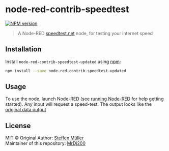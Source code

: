 # node-red-contrib-speedtest

[![NPM version][npm-image]][npm-url]

> A Node-RED [speedtest.net](https://github.com/ddsol/speedtest.net) node, for testing your internet speed

## Installation

Install `node-red-contrib-speedtest-updated` using [npm](https://www.npmjs.com/):

```bash
npm install --save node-red-contrib-speedtest-updated
```

## Usage

To use the node, launch Node-RED (see [running Node-RED](http://nodered.org/docs/getting-started/running.html) for help getting started).
Any input will request a speed-test. The output looks like the [original data output](https://github.com/ddsol/speedtest.net#data)

## License

MIT ©
Original Author: [Steffen Müller](http://steffen.io)<br/>
Maintainer of this repository: [MrDj200](https://github.com/MrDj200)

[npm-url]: https://npmjs.org/package/node-red-contrib-speedtest-updated
[npm-image]: https://badge.fury.io/js/node-red-contrib-speedtest.svg
